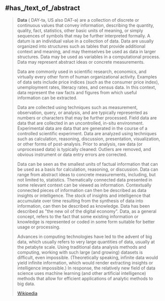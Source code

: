 

## #has_/text_of_/abstract 

> **Data** ( DAY-tə, US also  DAT-ə) are a collection of discrete or continuous values that convey information, describing the quantity, quality, fact, statistics, other basic units of meaning, or simply sequences of symbols that may be further interpreted formally.  A datum is an individual value in a collection of data. Data are usually organized into structures such as tables that provide additional context and meaning, and may themselves be used as data in larger structures. Data may be used as variables in a computational process. Data may represent abstract ideas or concrete measurements.
>
> Data are commonly used in scientific research, economics, and virtually every other form of human organizational activity.  Examples of data sets include price indices (such as the consumer price index), unemployment rates, literacy rates, and census data. In this context, data represent the raw facts and figures from which useful information can be extracted.
>
> Data are collected using techniques such as measurement, observation, query, or analysis, and are typically represented as numbers or characters that may be further processed. Field data are data that are collected in an uncontrolled, in-situ environment. Experimental data are data that are generated in the course of a controlled scientific experiment.  Data are analyzed using techniques such as calculation, reasoning, discussion, presentation, visualization, or other forms of post-analysis. Prior to analysis, raw data (or unprocessed data) is typically cleaned: Outliers are removed, and obvious instrument or data entry errors are corrected.
>
> Data can be seen as the smallest units of factual information that can be used as a basis for calculation, reasoning, or discussion. Data can range from abstract ideas to concrete measurements, including, but not limited to, statistics. Thematically connected data presented in some relevant context can be viewed as information. Contextually connected pieces of information can then be described as data insights or intelligence. The stock of insights and intelligence that accumulate over time resulting from the synthesis of data into information, can then be described as knowledge. Data has been described as "the new oil of the digital economy". Data, as a general concept, refers to the fact that some existing information or knowledge is represented or coded in some form suitable for better usage or processing.
>
> Advances in computing technologies have led to the advent of big data, which usually refers to very large quantities of data, usually at the petabyte scale. Using traditional data analysis methods and computing, working with such large (and growing) datasets is difficult, even impossible. (Theoretically speaking, infinite data would yield infinite information, which would render extracting insights or intelligence impossible.) In response, the relatively new field of data science uses machine learning (and other artificial intelligence) methods that allow for efficient applications of analytic methods to big data.
>
> [Wikipedia](https://en.wikipedia.org/wiki/Data) 


